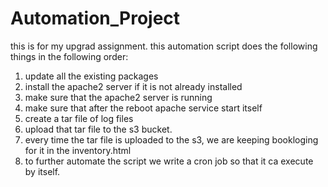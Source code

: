 # Automation_Project
this is for my upgrad assignment.
this automation script does the following things in the following order:
1. update all the existing packages
2. install the apache2 server if it is not already installed
3. make sure that the apache2 server is running
4. make sure that after the reboot apache service start itself
5. create a tar file of log files
6. upload that tar file to the s3 bucket.
7. every time the tar file is uploaded to the s3, we are keeping bookloging for it in the inventory.html
8. to further automate the script we write a cron job so that it ca execute by itself.
